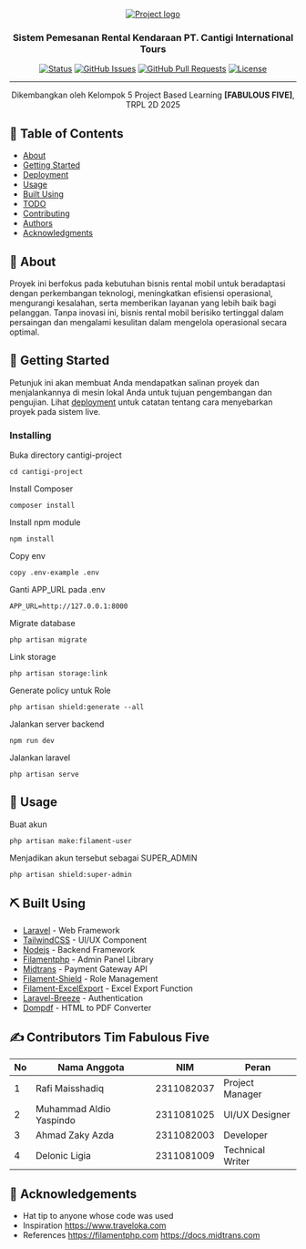 <p align="center">
  <a href="" rel="noopener">
 <img src="https://i.pinimg.com/736x/3a/5b/97/3a5b97610d1406b26164d3566cf9d39f.jpg" alt="Project logo"></a>
</p>

<h3 align="center">Sistem Pemesanan Rental Kendaraan PT. Cantigi International Tours</h3>

<div align="center">

[![Status](https://img.shields.io/badge/status-active-success.svg)]()
[![GitHub Issues](https://img.shields.io/github/issues/kylelobo/The-Documentation-Compendium.svg)](https://github.com/rmaisshadiq/fabulous-five/issues)
[![GitHub Pull Requests](https://img.shields.io/github/issues-pr/kylelobo/The-Documentation-Compendium.svg)](https://github.com/rmaisshadiq/fabulous-five/pulls)
[![License](https://img.shields.io/badge/license-MIT-blue.svg)](/LICENSE)

</div>

---

<p align="center"> Dikembangkan oleh Kelompok 5 Project Based Learning <b>[FABULOUS FIVE]</b>, TRPL 2D 2025
    <br> 
</p>

## 📝 Table of Contents

- [About](#about)
- [Getting Started](#getting_started)
- [Deployment](#deployment)
- [Usage](#usage)
- [Built Using](#built_using)
- [TODO](../TODO.md)
- [Contributing](../CONTRIBUTING.md)
- [Authors](#authors)
- [Acknowledgments](#acknowledgement)

## 🧐 About <a name = "about"></a>

Proyek ini berfokus pada kebutuhan bisnis rental mobil untuk beradaptasi dengan perkembangan teknologi, meningkatkan efisiensi operasional, mengurangi kesalahan, serta memberikan layanan yang lebih baik bagi pelanggan. Tanpa inovasi ini, bisnis rental mobil berisiko tertinggal dalam persaingan dan mengalami kesulitan dalam mengelola operasional secara optimal.

## 🏁 Getting Started <a name = "getting_started"></a>

Petunjuk ini akan membuat Anda mendapatkan salinan proyek dan menjalankannya di mesin lokal Anda untuk tujuan pengembangan dan pengujian. Lihat [deployment](#deployment) untuk catatan tentang cara menyebarkan proyek pada sistem live.

### Installing

Buka directory cantigi-project

```
cd cantigi-project
```

Install Composer

```
composer install
```

Install npm module

```
npm install
```

Copy env

```
copy .env-example .env
```

Ganti APP_URL pada .env

```
APP_URL=http://127.0.0.1:8000
```

Migrate database

```
php artisan migrate
```

Link storage

```
php artisan storage:link
```

Generate policy untuk Role

```
php artisan shield:generate --all
```

Jalankan server backend

```
npm run dev
```

Jalankan laravel

```
php artisan serve
```


## 🎈 Usage <a name="usage"></a>

Buat akun

```
php artisan make:filament-user
```

Menjadikan akun tersebut sebagai SUPER_ADMIN

```
php artisan shield:super-admin
```

## ⛏️ Built Using <a name = "built_using"></a>

- [Laravel](https://vuejs.org/) - Web Framework
- [TailwindCSS](https://tailwindcss.com) - UI/UX Component
- [Nodejs](https://nodejs.org/en) - Backend Framework
- [Filamentphp](https://vuejs.org/) - Admin Panel Library
- [Midtrans](https://midtrans.com/en) - Payment Gateway API
- [Filament-Shield](https://midtrans.com/en) - Role Management
- [Filament-ExcelExport](https://filamentphp.com/plugins/pxlrbt-excel) - Excel Export Function
- [Laravel-Breeze](https://github.com/laravel/breeze) - Authentication
- [Dompdf](https://github.com/dompdf/dompdf) - HTML to PDF Converter

## ✍️ Contributors <a name = "authors">Tim Fabulous Five</a>

| No |   Nama Anggota  | NIM | Peran |
| -- | --------------- | --- | ----- |
| 1  | Rafi Maisshadiq | 2311082037 | Project Manager |
| 2  | Muhammad Aldio Yaspindo | 2311081025 | UI/UX Designer |
| 3  | Ahmad Zaky Azda | 2311082003 | Developer |
| 4  | Delonic Ligia | 2311081009 | Technical Writer |

## 🎉 Acknowledgements <a name = "acknowledgement"></a>

- Hat tip to anyone whose code was used
- Inspiration
https://www.traveloka.com
- References
https://filamentphp.com
https://docs.midtrans.com
